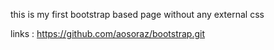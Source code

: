 this is my first bootstrap based page without any external css

links : https://github.com/aosoraz/bootstrap.git